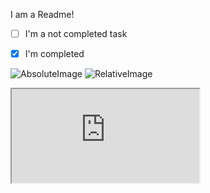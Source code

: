 I am a Readme!

*   [ ] I'm a not completed task
*   [x] I'm completed


![AbsoluteImage](https://example.com/static/image.jpg)
![RelativeImage](static/image.jpg)
![Base64Image](data:image/gif;base64,R0lGODlhAQABAIAAAP///wAAACH5BAEAAAAALAAAAAABAAEAAAICRAEAOw==)

<script>alert('oh, hai');</script>
<iframe src="https://pulsar-edit.dev"></iframe>
